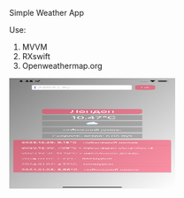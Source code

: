 Simple Weather App

Use:
1. MVVM
2. RXswift
3. Openweathermap.org

<img src="imagescreen/firstscreen.jpeg" width="300" height="200">
